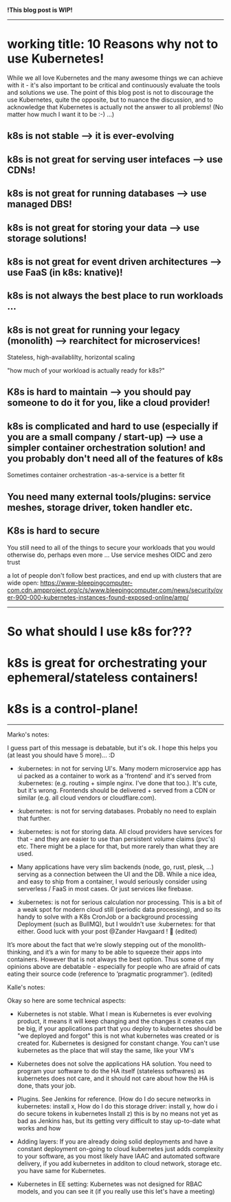 **!This blog post is WIP!**

---

# working title: 10 Reasons why not to use Kubernetes!

While we all love Kubernetes and the many awesome things we can achieve with it - it's also important to be critical and continuously evaluate the tools and solutions we use.
The point of this blog post is not to discourage the use Kubernetes, quite the opposite, but to nuance the discussion, and to acknowledge that Kubernetes is actually not the answer to all problems! (No matter how much I want it to be :-) ...)

## k8s is not stable --> it is ever-evolving

## k8s is not great for serving user intefaces --> use CDNs!

## k8s is not great for running databases --> use managed DBS!

## k8s is not great for storing your data --> use storage solutions!

## k8s is not great for event driven architectures --> use FaaS (in k8s: knative)!

## k8s is not always the best place to run workloads ...

## k8s is not great for running your legacy (monolith) --> rearchitect for microservices!

Stateless, high-availablilty, horizontal scaling

"how much of your workload is actually ready for k8s?"

## K8s is hard to maintain --> you should pay someone to do it for you, like a cloud provider!

## k8s is complicated and hard to use (especially if you are a small company / start-up) --> use a simpler container orchestration solution! and you probably don't need all of the features of k8s

Sometimes container orchestration -as-a-service is a better fit

## You need many external tools/plugins: service meshes, storage driver, token handler etc.

## K8s is hard to secure

You still need to all of the things to secure your workloads that you would otherwise do, perhaps even more ...
Use service meshes
OIDC and zero trust

a lot of people don't follow best practices, and end up with clusters that are wide open:
https://www-bleepingcomputer-com.cdn.ampproject.org/c/s/www.bleepingcomputer.com/news/security/over-900-000-kubernetes-instances-found-exposed-online/amp/

---

# So what should I use k8s for???

# k8s is great for orchestrating your ephemeral/stateless containers!

# k8s is a control-plane!

---

Marko's notes:

I guess part of this message is debatable, but it's ok. I hope this helps you (at least you should have 5 more)... :D

- :kubernetes: in not for serving UI's. Many modern microservice app has ui packed as a container to work as a 'frontend' and it's served from :kubernetes: (e.g. routing + simple nginx. I've done that too.). It's cute, but it's wrong. Frontends should be delivered + served from a CDN or similar (e.g. all cloud vendors or cloudflare.com).

- :kubernetes: is not for serving databases. Probably no need to explain that further.

- :kubernetes: is not for storing data. All cloud providers have services for that - and they are easier to use than persistent volume claims (pvc's) etc. There might be a place for that, but more rarely than what they are used.

- Many applications have very slim backends (node, go, rust, plesk, ...) serving as a connection between the UI and the DB. While a nice idea, and easy to ship from a container, I would seriously consider using serverless / FaaS in most cases. Or just services like firebase.

- :kubernetes: is not for serious calculation nor processing. This is a bit of a weak spot for modern cloud still (periodic data processing), and so its handy to solve with a K8s CronJob or a background processing Deployment (such as BullMQ), but I wouldn't use :kubernetes: for that either.
  Good luck with your post
  @Zander Havgaard
  ! :muscle: (edited)

It’s more about the fact that we’re slowly stepping out of the monolith-thinking, and it’s a win for many to be able to squeeze their apps into containers. However that is not always the best option. Thus some of my opinions above are debatable - especially for people who are afraid of cats eating their source code (reference to ’pragmatic programmer’). (edited)

Kalle's notes:

Okay so here are some technical aspects:

- Kubernetes is not stable. What I mean is Kubernetes is ever evolving product, it means it will keep changing and the changes it creates can be big, if your applications part that you deploy to kubernetes should be "we deployed and forgot" this is not what kubernetes was created or is created for. Kubernetes is designed for constant change. You can't use kubernetes as the place that will stay the same, like your VM's

- Kubernetes does not solve the applications HA solution. You need to program your software to do the HA itself (stateless softwares) as kubernetes does not care, and it should not care about how the HA is done, thats your job.

- Plugins. See Jenkins for reference. (How do I do secure networks in kubernetes: install x, How do I do this storage driver: install y, how do i do secure tokens in kubernetes Install z) this is by no means not yet as bad as Jenkins has, but its getting very difficult to stay up-to-date what works and how

- Adding layers: If you are already doing solid deployments and have a constant deployment on-going to cloud kubernetes just adds complexity to your software, as you most likely have IAAC and automated software delivery, if you add kubernetes in additon to cloud network, storage etc. you have same for Kubernetes.

- Kubernetes in EE setting: Kubernetes was not designed for RBAC models, and you can see it (if you really use this let's have a meeting)
